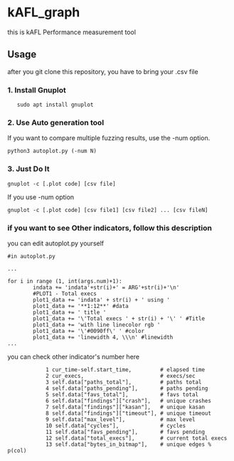 # kAFL_graph
this is kAFL Performance measurement tool

## Usage
after you git clone this repository, you have to bring your .csv file
### 1. Install Gnuplot
```
   sudo apt install gnuplot
```
### 2. Use Auto generation tool
If you want to compare multiple fuzzing results, use the -num option.
```
python3 autoplot.py (-num N)
```
### 3. Just Do It
```
gnuplot -c [.plot code] [csv file]
```
If you use -num option
```
gnuplot -c [.plot code] [csv file1] [csv file2] ... [csv fileN]
```

### if you want to see Other indicators, follow this description
you can edit autoplot.py yourself
```
#in autoplot.py

...

for i in range (1, int(args.num)+1):
        indata += 'indata'+str(i)+' = ARG'+str(i)+'\n'
        #PLOT1 - Total execs
        plot1_data += 'indata' + str(i) + ' using '
        plot1_data += '**1:12**' #data
        plot1_data += ' title '
        plot1_data += '\'Total execs ' + str(i) + '\' ' #Title
        plot1_data += 'with line linecolor rgb '
        plot1_data += '\'#0090ff\' ' #color
        plot1_data += 'linewidth 4, \\\n' #linewidth
...

```
you can check other indicator's number here

                1 cur_time-self.start_time,         # elapsed time
                2 cur_execs,                        # execs/sec
                3 self.data["paths_total"],         # paths total
                4 self.data["paths_pending"],       # paths pending
                5 self.data["favs_total"],          # favs total
                6 self.data["findings"]["crash"],   # unique crashes
                7 self.data["findings"]["kasan"],   # unique kasan
                8 self.data["findings"]["timeout"], # unique timeout
                9 self.data["max_level"],           # max level
                10 self.data["cycles"],             # cycles
                11 self.data["favs_pending"],       # favs pending
                12 self.data["total_execs"],        # current total execs
                13 self.data["bytes_in_bitmap"],    # unique edges % p(col)
                
                
